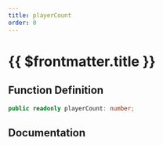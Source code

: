 ```yaml
---
title: playerCount
order: 0
---
```


# {{ $frontmatter.title }}

## Function Definition

```ts
public readonly playerCount: number;
```

## Documentation

<!--@include: ./parts/playerCount.md-->
